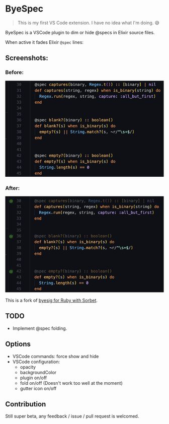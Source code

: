 # ByeSpec

> This is my first VS Code extension. I have no idea what I'm doing. 😅

ByeSpec is a VSCode plugin to dim or hide @specs in Elixir source files.

When active it fades Elixir `@spec` lines:

## Screenshots:

### Before:
![Screenshot before](misc/screenshot-before.png)

### After:
![Screenshot after](misc/screenshot-after.png)


This is a fork of [byesig for Ruby with Sorbet](https://github.com/itarato/byesig).

## TODO 

* Implement @spec folding.

## Options

- VSCode commands: force show and hide
- VSCode configuration:
  - opacity
  - backgroundColor
  - plugin on/off
  - fold on/off (Doesn't work too well at the moment)
  - gutter icon on/off

## Contribution

Still super beta, any feedback / issue / pull request is welcomed.
